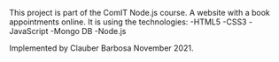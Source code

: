 This project is part of the ComIT Node.js course.
A website with a book appointments online.
It is using the technologies:
-HTML5
-CSS3
-JavaScript
-Mongo DB
-Node.js

Implemented by Clauber Barbosa
November 2021.
